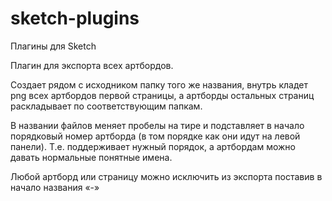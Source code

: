 sketch-plugins
==============

Плагины для Sketch

Плагин для экспорта всех артбордов.

Создает рядом с исходником папку того же названия, внутрь кладет png всех артбордов первой страницы, а артборды остальных страниц раскладывает по соответствующим папкам.

В названии файлов меняет пробелы на тире и подставляет в начало порядковый номер артборда (в том порядке как они идут на левой панели). Т.е. поддерживает нужный порядок, а артбордам можно давать нормальные понятные имена.

Любой артборд или страницу можно исключить из экспорта поставив в начало названия «-»
